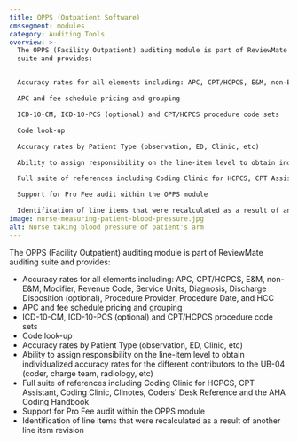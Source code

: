 ```yaml
---
title: OPPS (Outpatient Software)
cmssegment: modules
category: Auditing Tools
overview: >-
  The OPPS (Facility Outpatient) auditing module is part of ReviewMate auditing
  suite and provides:


  Accuracy rates for all elements including: APC, CPT/HCPCS, E&M, non-E&M, Modifier, Revenue Code, Service Units, Diagnosis, Discharge Disposition (optional), Procedure Provider, Procedure Date, and HCC

  APC and fee schedule pricing and grouping

  ICD-10-CM, ICD-10-PCS (optional) and CPT/HCPCS procedure code sets

  Code look-up

  Accuracy rates by Patient Type (observation, ED, Clinic, etc)

  Ability to assign responsibility on the line-item level to obtain individualized accuracy rates for the different contributors to the UB-04 (coder, charge team, radiology, etc)

  Full suite of references including Coding Clinic for HCPCS, CPT Assistant, Coding Clinic, Clinotes, Coders' Desk Reference and the AHA Coding Handbook

  Support for Pro Fee audit within the OPPS module

  Identification of line items that were recalculated as a result of another line item revision
image: nurse-measuring-patient-blood-pressure.jpg
alt: Nurse taking blood pressure of patient's arm
---
```

The OPPS (Facility Outpatient) auditing module is part of ReviewMate auditing suite and provides:

* Accuracy rates for all elements including: APC, CPT/HCPCS, E&M, non-E&M, Modifier, Revenue Code, Service Units, Diagnosis, Discharge Disposition (optional), Procedure Provider, Procedure Date, and HCC
* APC and fee schedule pricing and grouping
* ICD-10-CM, ICD-10-PCS (optional) and CPT/HCPCS procedure code sets
* Code look-up
* Accuracy rates by Patient Type (observation, ED, Clinic, etc)
* Ability to assign responsibility on the line-item level to obtain individualized accuracy rates for the different contributors to the UB-04 (coder, charge team, radiology, etc)
* Full suite of references including Coding Clinic for HCPCS, CPT Assistant, Coding Clinic, Clinotes, Coders' Desk Reference and the AHA Coding Handbook
* Support for Pro Fee audit within the OPPS module
* Identification of line items that were recalculated as a result of another line item revision
